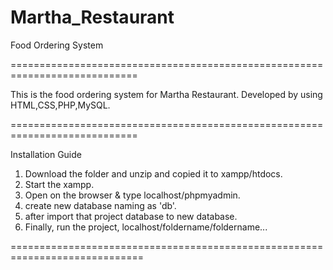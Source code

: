 # Martha_Restaurant
Food Ordering System

============================================================================

This is the food ordering system for Martha Restaurant. Developed by using HTML,CSS,PHP,MySQL. 

============================================================================

Installation Guide

01. Download the folder and unzip and copied it to xampp/htdocs.
02. Start the xampp. 
03. Open on the browser & type localhost/phpmyadmin.
04. create new database naming as 'db'.
05. after import that project database to new database.
06. Finally, run the project, localhost/foldername/foldername...

=============================================================================

